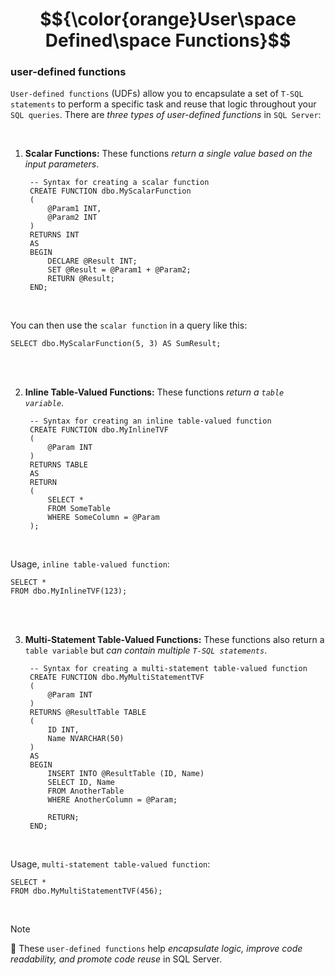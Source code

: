 # $${\color{orange}User\space Defined\space Functions}$$

### user-defined functions

`User-defined functions` (UDFs) allow you to encapsulate a set of `T-SQL statements` to perform a specific task and reuse that logic throughout your `SQL queries`. There are *three types of user-defined functions* in `SQL Server`:

<br>

1. **Scalar Functions:** These functions *return a single value based on the input parameters*.

        -- Syntax for creating a scalar function
        CREATE FUNCTION dbo.MyScalarFunction
        (
            @Param1 INT,
            @Param2 INT
        )
        RETURNS INT
        AS
        BEGIN
            DECLARE @Result INT;
            SET @Result = @Param1 + @Param2;
            RETURN @Result;
        END;

<br>

You can then use the `scalar function` in a query like this:

    SELECT dbo.MyScalarFunction(5, 3) AS SumResult;

<br><br>

2. **Inline Table-Valued Functions:** These functions *return a `table variable`*.

        -- Syntax for creating an inline table-valued function
        CREATE FUNCTION dbo.MyInlineTVF
        (
            @Param INT
        )
        RETURNS TABLE
        AS
        RETURN
        (
            SELECT *
            FROM SomeTable
            WHERE SomeColumn = @Param
        );

<br>

Usage, `inline table-valued function`:

    SELECT *
    FROM dbo.MyInlineTVF(123);

<br><br>

3. **Multi-Statement Table-Valued Functions:** These functions also return a `table variable` but *can contain multiple `T-SQL statements`*.

        -- Syntax for creating a multi-statement table-valued function
        CREATE FUNCTION dbo.MyMultiStatementTVF
        (
            @Param INT
        )
        RETURNS @ResultTable TABLE
        (
            ID INT,
            Name NVARCHAR(50)
        )
        AS
        BEGIN
            INSERT INTO @ResultTable (ID, Name)
            SELECT ID, Name
            FROM AnotherTable
            WHERE AnotherColumn = @Param;

            RETURN;
        END;

<br>

Usage, `multi-statement table-valued function`:

    SELECT *
    FROM dbo.MyMultiStatementTVF(456);

<br>

> [!NOTE]
> 📝
> These `user-defined functions` help *encapsulate logic, improve code readability, and promote code reuse* in SQL Server.